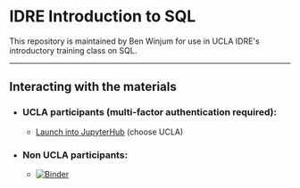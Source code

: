 # IDRE Introduction to SQL

This repository is maintained by Ben Winjum for use in UCLA IDRE's introductory training class on SQL.

---

## Interacting with the materials

* ### UCLA participants (multi-factor authentication required):

  * <a href="https://jupyter.idre.ucla.edu/hub/user-redirect/git-pull?repo=https%3A%2F%2Fgithub.com%2Fbenjum%2Fidre-intro-to-sql&urlpath=lab%2Ftree%2Fidre-intro-to-sql%2F&branch=master">Launch into JupyterHub</a> (choose UCLA)

* ### Non UCLA participants:
  * [![Binder](https://mybinder.org/badge_logo.svg)](https://mybinder.org/v2/gh/benjum/idre-intro-to-sql/master?urlpath=lab)
